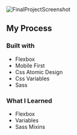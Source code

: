 ![FinalProjectScreenshot](https://user-images.githubusercontent.com/88214247/157429069-7e32c1a3-0703-4475-a915-ea9f7f95405f.jpeg)


## My Process

### Built with

- Flexbox
- Mobile First
- Css Atomic Design
- Css Variables
- Sass

### What I Learned

- Flexbox 
- Variables 
- Sass Mixins
